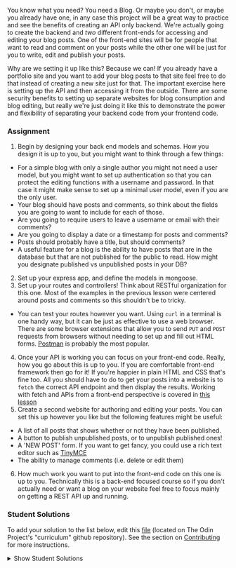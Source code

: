 You know what you need? You need a Blog. Or maybe you don't, or maybe you already have one, in any case this project will be a great way to practice and see the benefits of creating an API only backend. We're actually going to create the backend and _two_ different front-ends for accessing and editing your blog posts. One of the front-end sites will be for people that want to read and comment on your posts while the other one will be just for you to write, edit and publish your posts. 

Why are we setting it up like this? Because we can! If you already have a portfolio site and you want to add your blog posts to that site feel free to do that instead of creating a new site just for that. The important exercise here is setting up the API and then accessing it from the outside. There are some security benefits to setting up separate websites for blog consumption and blog editing, but really we're just doing it like this to demonstrate the power and flexibility of separating your backend code from your frontend code.

### Assignment

<div class="lesson-content__panel" markdown="1">

1. Begin by designing your back end models and schemas. How you design it is up to you, but you might want to think through a few things:
  - For a simple blog with only a single author you might not need a user model, but you might want to set up authentication so that you can protect the editing functions with a username and password. In that case it might make sense to set up a minimal user model, even if you are the only user. 
  - Your blog should have posts and comments, so think about the fields you are going to want to include for each of those. 
  - Are you going to require users to leave a username or email with their comments? 
  - Are you going to display a date or a timestamp for posts and comments? 
  - Posts should probably have a title, but should comments?
  - A useful feature for a blog is the ability to have posts that are in the database but that are not published for the public to read. How might you designate published vs unpublished posts in your DB?
2. Set up your express app, and define the models in mongoose.
3. Set up your routes and controllers!  Think about RESTful organization for this one.  Most of the examples in the previous lesson were centered around posts and comments so this shouldn't be to tricky.
  - You can test your routes however you want. Using `curl` in a terminal is one handy way, but it can be just as effective to use a web browser.  There are some browser extensions that allow you to send `PUT` and `POST` requests from browsers without needing to set up and fill out HTML forms. [Postman](https://chrome.google.com/webstore/detail/postman/fhbjgbiflinjbdggehcddcbncdddomop) is probably the most popular.
4. Once your API is working you can focus on your front-end code. Really, how you go about this is up to you.  If you are comfortable front-end framework then go for it! If you're happier in plain HTML and CSS that's fine too. All you should have to do to get your posts into a website is to `fetch` the correct API endpoint and then display the results.  Working with fetch and APIs from a front-end perspective is covered in [this lesson](https://www.theodinproject.com/courses/javascript/lessons/working-with-apis) 
5. Create a second website for authoring and editing your posts. You can set this up however you like but the following features might be useful:
  - A list of all posts that shows whether or not they have been published.
  - A button to publish unpublished posts, or to unpublish published ones!
  - A 'NEW POST' form. If you want to get fancy, you could use a rich text editor such as [TinyMCE](https://www.tiny.cloud/docs/quick-start/)
  - The ability to manage comments (i.e. delete or edit them)
6. How much work you want to put into the front-end code on this one is up to you.  Technically this is a back-end focused course so if you don't actually need or want a blog on your website feel free to focus mainly on getting a REST API up and running.
</div>

### Student Solutions
To add your solution to the list below, edit this [file](https://github.com/TheOdinProject/curriculum/blob/master/nodeJS/APIs/Blog-Project.md) (located on The Odin Project's "curriculum" github repository). See the section on [Contributing](http://github.com/TheOdinProject/curriculum/blob/master/contributing.md) for more instructions.

<details markdown="block">
  <summary> Show Student Solutions </summary>

- Add your solution below this line!
* [Igorashs's solution](https://github.com/igorashs/blog-api) - [Posts View Demo](https://igorashs.github.io/react-blog-view) - [Posts View Repo](https://github.com/igorashs/react-blog-view) - [Posts Admin Demo](https://igorashs.github.io/react-blog-editor) - [Posts Admin Repo](https://github.com/igorashs/react-blog-editor)
* [Spha's solution](https://github.com/Spha88/blogapi) - [Frontend Source Code](https://github.com/Spha88/blogapi-front-end) - [View in Browser](https://mynodejsapiblog.herokuapp.com/) - [API Documentation](https://myblogapi.herokuapp.com/)
* [Daniel's solution](https://github.com/Daniel5040/Blog) - [Admin Frontend](https://bagged-keener-22540.herokuapp.com/) - [Reader Frontend](https://immense-scrubland-37414.herokuapp.com/)
* [Julio's solution](https://github.com/julio22b/blog-api) - [Admin Frontend in Browser](https://julio22b.github.io/blog-admin-frontend/log-in) - [Users Frontend in Browser](https://julio22b.github.io/blog-frontend/home)
* [tracy2811's Solution](https://github.com/tracy2811/blog-api)
* [Eljoey's Solution](https://github.com/eljoey/Blog-Api) - [Blog Site](https://jh-blog.netlify.com/)
* [Barry Sweeney's Solution](https://github.com/barrysweeney/BarrysBlog) - [Admin Frontend](https://upbeat-neumann-61c68c.netlify.app/) - [Reader Frontend](https://jolly-torvalds-e76ec6.netlify.app/) - [Backend API](https://sheltered-peak-99436.herokuapp.com/articles)
* [ranmaru22's Solution](https://github.com/ranmaru22/blog-api) - [Live Preview](https://nervous-blackwell-fa45eb.netlify.app)
* [leoltl's Solution](https://github.com/leoltl/blogcms-api) - [Admin Preview](https://leoltl-blogcms-admin.herokuapp.com/) - [Blog Preview](https://leoltl-blogcms-client.herokuapp.com/)

</details>

